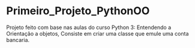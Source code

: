 # Primeiro_Projeto_PythonOO
Projeto feito com base nas aulas do curso Python 3: Entendendo a Orientação a objetos, Consiste em criar uma classe que emule uma conta bancaria.
